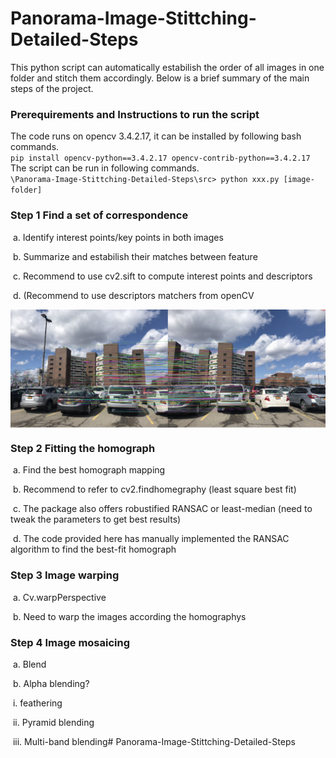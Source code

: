 # Panorama-Image-Stittching-Detailed-Steps   

This python script can automatically estabilish the order of all images in one folder and stitch them accordingly. Below is a brief summary of the main steps of the project.

### Prerequirements and Instructions to run the script
The code runs on opencv 3.4.2.17, it can be installed by following bash commands.   
`pip install opencv-python==3.4.2.17 opencv-contrib-python==3.4.2.17`  
The script can be run in following commands.  
`\Panorama-Image-Stittching-Detailed-Steps\src> python xxx.py [image-folder]`


### Step 1 Find a set of correspondence 

​		a. Identify interest points/key points in both images

​   b. Summarize and estabilish their matches between feature

​   c. Recommend to use cv2.sift to compute interest points and descriptors  

​   d. (Recommend to use descriptors matchers from openCV

<img src="img_01.png" align="center">  
<p align="center">  </p>

### Step 2 Fitting the homograph

​		a. Find the best homograph mapping

​		b. Recommend to refer to cv2.findhomegraphy (least square best fit)  

​   c. The package also offers robustified RANSAC or least-median (need to tweak the parameters to get best results)

​   d. The code provided here has manually implemented the RANSAC algorithm to find the best-fit homograph

  

### Step 3 Image warping

​		a. Cv.warpPerspective

​   b. Need to warp the images according the homographys

  

### Step 4 Image mosaicing

​        a. Blend

​        b. Alpha blending?

​				i. feathering

​            	ii. Pyramid blending

​            	iii. Multi-band blending# Panorama-Image-Stittching-Detailed-Steps
